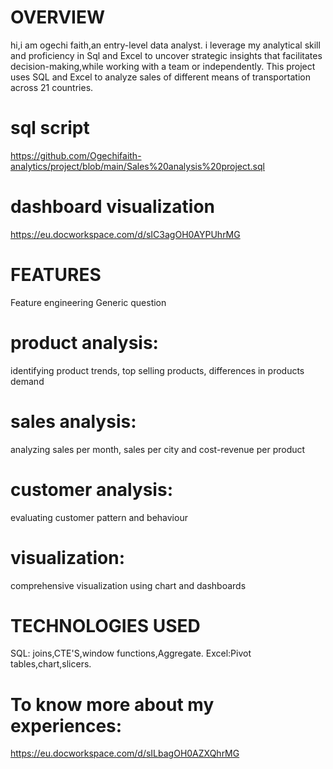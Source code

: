 # OVERVIEW
hi,i am ogechi faith,an entry-level data analyst.
i leverage  my analytical skill and proficiency in Sql and Excel to uncover strategic insights that facilitates decision-making,while working with a team or independently.
This project uses SQL and Excel to analyze sales of different means of transportation across 21 countries.

# sql script
https://github.com/Ogechifaith-analytics/project/blob/main/Sales%20analysis%20project.sql
 # dashboard visualization
 https://eu.docworkspace.com/d/sIC3agOH0AYPUhrMG

# FEATURES
Feature engineering
Generic question 
  # product analysis: 
identifying product trends, top selling products, differences in products demand
  # sales analysis: 
analyzing sales per month, sales per city and cost-revenue per product
  # customer analysis: 
evaluating customer pattern and behaviour
  # visualization: 
comprehensive visualization using chart and dashboards

# TECHNOLOGIES USED
  SQL: joins,CTE'S,window functions,Aggregate.
  Excel:Pivot tables,chart,slicers.

# To  know more about my experiences: 
https://eu.docworkspace.com/d/sILbagOH0AZXQhrMG

